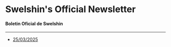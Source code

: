 # Swelshin's Official Newsletter
#### Boletin Oficial de Swelshin

------------------------------

- [25/03/2025](01/)
